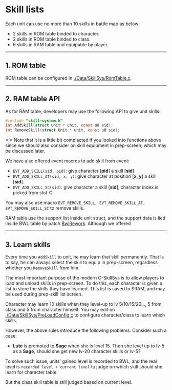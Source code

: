 # Skill lists

Each unit can use no more than 10 skills in battle map as below:

- 2 skills in ROM table binded to character.
- 2 skills in ROM table binded to class.
- 6 skills in RAM table and equipable by player.

---
## 1. ROM table

ROM table can be configured in [./Data/SkillSys/RomTable.c](../Data/SkillSys/RomTable.c).

---
## 2. RAM table API

As for RAM table, developers may use the following API to give unit skills:

```C
#include "skill-system.h"
int AddSkill(struct Unit * unit, const u8 sid);
int RemoveSkill(struct Unit * unit, const u8 sid);
```

<!> Note that it is a little bit complacted if you looked into functions above since we should also consider on skill equipment in prep-screen, which may be discussed later.

We have also offered event macros to add skill from event:

- `EVT_ADD_SKILL(sid, pid)`: give character [**pid**] a skill [**sid**].
- `EVT_ADD_SKILL_AT(sid, x, y)`: give character at position [**x, y**] a skill [**sid**].
- `EVT_ADD_SKILL_SC(sid)`: give character a skill [**sid**], character index is picked from slot-C.

You may also use macro `EVT_REMOVE_SKILL, EVT_REMOVE_SKILL_AT, EVT_REMOVE_SKILL_SC` to remove skills.

RAM table use the support list inside unit struct, and the support data is lied inside BWL table by patch [BwlRework](../Wizardry/Common/BwlRework/BwlRework.event). Although we offered

---
## 3. Learn skills

Every time you `AddSkill` to unit, he may learn that skill permanently. That is to say, he can always select the skill to equip in prep-screen, regardless whether you `RemoveSkill` from him. 

The most important purpose of the modern C-SkillSys is to allow players to load and unload skills in prep-screen. To do this, each character is given a list to store the skills they have learned. This list is saved to SRAM, and may be used during prep-skill list screen.

Character may learn 10 skills when they level-up to lv 5/10/15/20..., 5 from class and 5 from character himself. You may edit on [./Data/SkillSys/PreLoadConfig.c](../Data/SkillSys/PreLoadConfig.c) to configure character/class to learn which skills.

However, the above rules introduce the following problems. Consider such a case:

- **Lute** is promoted to **Sage** when she is level 15. Then she level up to lv-5 as a **Sage**, should she get new lv-20 character skills or lv-5?

To solve such issue, units' gained level is recorded to BWL, and the real level is `recorded level + current level` to judge on which skill should she learn for character table.

But the class skill table is still judged based on current level.
